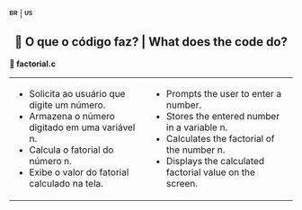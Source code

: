 <sup><sub><b><span style="font-size: 10px; font-family: Arial, sans-serif;">BR</span></b></sub></sup> | <sup><sub><b><span style="font-size: 10px; font-family: Arial, sans-serif;">US</span></b></sub></sup>

<div style="text-align: center;">
  <h2>🧩 O que o código faz? | What does the code do?</h2>
</div>

<p><strong>📌 factorial.c</strong></p>
  <table>
    <tr>
      <td>
        <ul>
          <li>Solicita ao usuário que digite um número.</li>
          <li>Armazena o número digitado em uma variável n.</li>
          <li>Calcula o fatorial do número n.</li>
          <li>Exibe o valor do fatorial calculado na tela.</li>
        </ul>
      </td>
      <td>
        <ul>
          <li>Prompts the user to enter a number.</li>
          <li>Stores the entered number in a variable n.</li>
          <li>Calculates the factorial of the number n.</li>
          <li>Displays the calculated factorial value on the screen.</li>
        </ul>
      </td>
    </tr>
  </table>